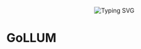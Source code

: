 
<p align="center">
<a>
    <img src="https://readme-typing-svg.demolab.com?font=Georgia&size=28&duration=3500&pause=2000&multiline=true&width=1000&height=100&lines=GoLLUM - Go + Lite + Language + Understanding + Machine" alt="Typing SVG" />
</a>
<br/>

# GoLLUM